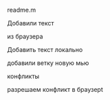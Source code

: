 readme.m

Добавили текст

из браузера 

Добавить текст локально


добавили ветку новую мью


конфликты

разрешаем конфликт в браузерt
